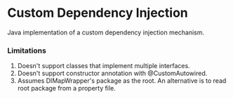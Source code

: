 # Custom Dependency Injection

Java implementation of a custom dependency injection mechanism.

### Limitations

1. Doesn't support classes that implement multiple interfaces.
2. Doesn't support constructor annotation with @CustomAutowired.
3. Assumes DIMapWrapper's package as the root. An alternative is to read root package from a property file.